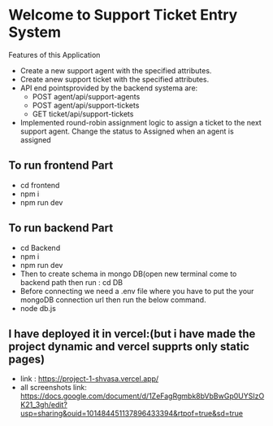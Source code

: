 # Welcome to Support Ticket Entry System

Features of this Application

 - Create a new support agent with the specified attributes. 
 - Create anew support ticket with the specified attributes. 
 - API end pointsprovided by the backend systema are:
	 - POST agent/api/support-agents   
	 - POST agent/api/support-tickets   
	 - GET ticket/api/support-tickets
 - Implemented round-robin assignment logic to assign a ticket to the next support agent. Change the status to Assigned when an agent is
   assigned

## To run frontend Part

 - cd frontend
 - npm i
 - npm run dev

## To run backend Part

 - cd Backend
 - npm i
 - npm run dev
 - Then to create schema in mongo DB(open new terminal come to backend path then run : cd DB
 - Before connecting we need a .env file where you have to put the your mongoDB connection url then run the below command.
 - node db.js

## I have deployed it in vercel:(but i have made the project dynamic and vercel supprts only static pages)
- link : https://project-1-shvasa.vercel.app/
- all screenshots link: https://docs.google.com/document/d/1ZeFagRgmbk8bVbBwGp0UYSIzOK21_3gh/edit?usp=sharing&ouid=101484451137896433394&rtpof=true&sd=true
